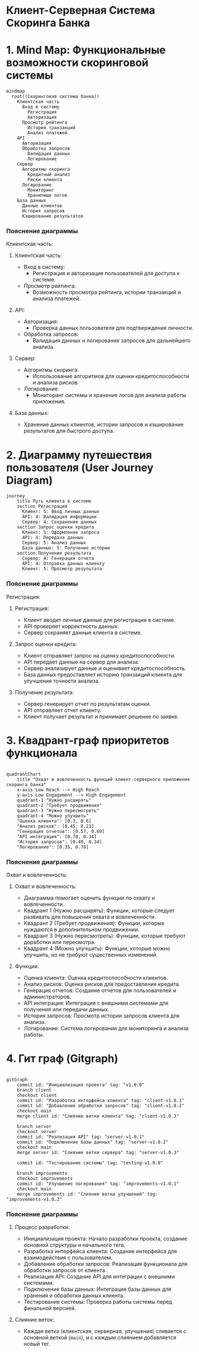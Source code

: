 # Клиент-Серверная Система Скоринга Банка
# 1. Mind Map: Функциональные возможности скоринговой системы

```mermaid
mindmap
  root((Скоринговая система банка))
    Клиентская часть
      Вход в систему
        Регистрация
        Авторизация
      Просмотр рейтинга
        История транзакций
        Анализ платежей
    API
      Авторизация
      Обработка запросов
        Валидация данных
        Логирование
    Сервер
      Алгоритмы скоринга
        Кредитный анализ
        Риски клиента
      Логирование
        Мониторинг
        Хранилище логов
    База данных
      Данные клиентов
      История запросов
      Кэширование результатов

```
### Пояснение диаграммы
Клиентская часть:
1. Клиентская часть:
   - Вход в систему:
     - Регистрация и авторизация пользователей для доступа к системе.
   - Просмотр рейтинга:
     - Возможность просмотра рейтинга, истории транзакций и анализа платежей.

2. API:
   - Авторизация:
     - Проверка данных пользователя для подтверждения личности.
   - Обработка запросов:
     - Валидация данных и логирование запросов для дальнейшего анализа.

3. Сервер:
   - Алгоритмы скоринга:
     - Использование алгоритмов для оценки кредитоспособности и анализа рисков.
   - Логирование:
     - Мониторинг системы и хранение логов для анализа работы приложения.

4. База данных:
   - Хранение данных клиентов, истории запросов и кэширование результатов для быстрого доступа.


# 2. Диаграмму путешествия пользователя (User Journey Diagram)
```mermaid
journey
    title Путь клиента в системе
    section Регистрация
      Клиент: 5: Ввод личных данных
      API: 4: Валидация информации
      Сервер: 4: Сохранение данных
    section Запрос оценки кредита
      Клиент: 5: Оформление запроса
      API: 4: Передача данных
      Сервер: 5: Анализ данных
      База данных: 5: Получение истории
    section Получение результата
      Сервер: 4: Генерация отчета
      API: 4: Отправка данных клиенту
      Клиент: 5: Просмотр результата
```
### Пояснение диаграммы
Регистрация:
1. Регистрация:
   - Клиент вводит личные данные для регистрации в системе.
   - API проверяет корректность данных.
   - Сервер сохраняет данные клиента в системе.

2. Запрос оценки кредита:
   - Клиент отправляет запрос на оценку кредитоспособности.
   - API передает данные на сервер для анализа.
   - Сервер анализирует данные и оценивает кредитоспособность.
   - База данных предоставляет историю транзакций клиента для улучшения точности анализа.

3. Получение результата:
   - Сервер генерирует отчет по результатам оценки.
   - API отправляет отчет клиенту.
   - Клиент получает результат и принимает решение по заявке.

# 3. Квадрант-граф приоритетов функционала
```mermaid

quadrantChart
    title "Охват и вовлеченность функций клиент-серверного приложения скоринга банка"
    x-axis Low Reach --> High Reach
    y-axis Low Engagement --> High Engagement
    quadrant-1 "Нужно расширять"
    quadrant-2 "Требует продвижения"
    quadrant-3 "Нужно пересмотреть"
    quadrant-4 "Можно улучшить"
    "Оценка клиента": [0.3, 0.6]
    "Анализ рисков": [0.45, 0.23]
    "Генерация отчетов": [0.57, 0.69]
    "API интеграция": [0.78, 0.34]
    "История запросов": [0.40, 0.34]
    "Логирование": [0.35, 0.78]

```
### Пояснение диаграммы
Охват и вовлеченность:
1. Охват и вовлеченность:
   - Диаграмма помогает оценить функции по охвату и вовлеченности.
   - Квадрант 1 (Нужно расширять): Функции, которые следует развивать для повышения охвата и вовлеченности.
   - Квадрант 2 (Требует продвижения): Функции, которые нуждаются в дополнительном продвижении.
   - Квадрант 3 (Нужно пересмотреть): Функции, которые требуют доработки или пересмотра.
   - Квадрант 4 (Можно улучшить): Функции, которые можно улучшить, но не требуют существенных изменений.

2. Функции:
   - Оценка клиента: Оценка кредитоспособности клиентов.
   - Анализ рисков: Оценка рисков для предоставления кредита.
   - Генерация отчетов: Создание отчетов для пользователей и администраторов.
   - API интеграция: Интеграция с внешними системами для получения или передачи данных.
   - История запросов: Просмотр истории запросов клиента для анализа.
   - Логирование: Система логирования для мониторинга и анализа работы.


# 4. Гит граф (Gitgraph)
```mermaid

gitGraph
    commit id: "Инициализация проекта" tag: "v1.0.0"
    branch client
    checkout client
    commit id: "Разработка интерфейса клиента" tag: "client-v1.0.1"
    commit id: "Добавление обработки запросов" tag: "client-v1.0.2"
    checkout main
    merge client id: "Слияние ветки клиента" tag: "client-v1.0.3"

    branch server
    checkout server
    commit id: "Реализация API" tag: "server-v1.0.1"
    commit id: "Подключение базы данных" tag: "server-v1.0.2"
    checkout main
    merge server id: "Слияние ветки сервера" tag: "server-v1.0.3"

    commit id: "Тестирование системы" tag: "testing-v1.0.0"

    branch improvements
    checkout improvements
    commit id: "Улучшение логирования" tag: "improvements-v1.0.1"
    checkout main
    merge improvements id: "Слияние ветки улучшений" tag: "improvements-v1.0.2"

```
### Пояснение диаграммы
1. Процесс разработки:
   - Инициализация проекта: Начало разработки проекта, создание основной структуры и начального тега.
   - Разработка интерфейса клиента: Создание интерфейса для взаимодействия с пользователем.
   - Добавление обработки запросов: Реализация функционала для обработки запросов от клиента.
   - Реализация API: Создание API для интеграции с внешними системами.
   - Подключение базы данных: Интеграция базы данных для хранения и обработки данных клиента.
   - Тестирование системы: Проверка работы системы перед финальной версией.
   
2. Слияние веток:
   - Каждая ветка (клиентская, серверная, улучшения) сливается с основной веткой (`main`), и с каждым слиянием добавляется новый тег.
